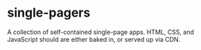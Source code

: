 single-pagers
=============

A collection of self-contained single-page apps. HTML, CSS, and JavaScript should are either baked in, or served up via CDN.
